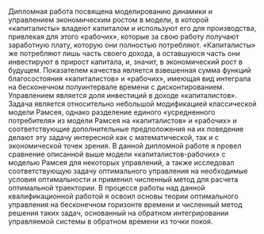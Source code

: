Дипломная работа посвящена моделированию динамики
и управлением экономическим ростом в модели, в которой «капиталисты» владеют
капиталом и используют его для производства, привлекая для этого «рабочих», которые
за свою работу получают заработную плату, которую они полностью потребляют.
«Капиталисты» же потребляют лишь часть своего дохода, а оставшуюся часть они
инвестируют в прирост капитала, и, значит, в экономический рост в будущем.
Показателем качества является взвешенная сумма функций благосостояния
«капиталистов» и «рабочих», имеющая вид интеграла на бесконечном полуинтервале
времени с дисконтированием. Управлением является доля инвестиций в доходе
«капиталистов». Задача является относительно небольшой модификацией классической
модели Рамсея, однако разделение единого «усредненного потребителя» из модели
Рамсея на «капиталистов» и «рабочих» и соответствующие дополнительные
предположения на их поведение делают эту задачу интересной как с математической,
так и с экономической точек зрения.
В данной дипломной работе я провел сравнение описанной
выше модели «капиталистов-рабочих» с моделью Рамсея для некоторых управлений, а
также исследовал соответствующую задачу оптимального управления на необходимые
условия оптимальности и применил численный метод для расчета оптимальной
траектории. В процессе работы над данной квалификационной работой я
освоил основы теории оптимального управления на бесконечном горизонте времени и
численный метод решения таких задач, основанный на обратном интегрировании
управляемой системы в обратном времени из точки покоя.

